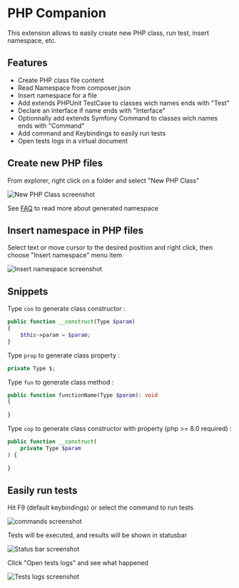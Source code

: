 PHP Companion
=============

This extension allows to easily create new PHP class, run test, insert namespace, etc.

Features
--------

* Create PHP class file content
* Read Namespace from composer.json
* Insert namespace for a file
* Add extends PHPUnit TestCase to classes wich names ends with "Test"
* Declare an interface if name ends with "Interface"
* Optionnally add extends Symfony Command to classes wich names ends with "Command"
* Add command and Keybindings to easily run tests
* Open tests logs in a virtual document

Create new PHP files
--------------------

From explorer, right click on a folder and select "New PHP Class"

![New PHP Class screenshot](https://raw.githubusercontent.com/blanc-frederic/vs-phpcompanion/main/resources/new_php_class.png)

See [FAQ](https://github.com/blanc-frederic/vs-phpcompanion/blob/main/FAQ.md) to read more about generated namespace

Insert namespace in PHP files
-----------------------------

Select text or move cursor to the desired position and right click, then choose "Insert namespace" menu item

![Insert namespace screenshot](https://raw.githubusercontent.com/blanc-frederic/vs-phpcompanion/main/resources/insert_namespace.png)

Snippets
--------

Type ```con``` to generate class constructor :

```php
public function __construct(Type $param)
{
    $this->param = $param;
}
```

Type ```prop``` to generate class property :

```php
private Type $;
```

Type ```fun``` to generate class method :

```php
public function functionName(Type $param): void
{
    
}
```

Type ```cop``` to generate class constructor with property (php >= 8.0 required) :

```php
public function __construct(
    private Type $param
) {
    
}
```

Easily run tests
----------------

Hit F9 (default keybindings) or select the command to run tests

![commands screenshot](https://raw.githubusercontent.com/blanc-frederic/vs-phpcompanion/main/resources/commands.png)

Tests will be executed, and results will be shown in statusbar

![Status bar screenshot](https://raw.githubusercontent.com/blanc-frederic/vs-phpcompanion/main/resources/status_bar.png)

Click "Open tests logs" and see what happened

![Tests logs screenshot](https://raw.githubusercontent.com/blanc-frederic/vs-phpcompanion/main/resources/open_logs.png)
